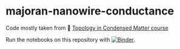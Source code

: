 # majoran-nanowire-conductance

Code mostly taken from :page_with_curl: [Topology in Condensed Matter course](topocondmat.org)

Run the notebooks on this repository with [![Binder](https://mybinder.org/badge.svg)](https://mybinder.org/v2/gh/basnijholt/majorana-nanowire-conductance/master?filepath=nanowire-conductance.ipynb).
